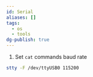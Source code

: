 ```yaml
---
id: Serial
aliases: []
tags:
  - os
  - tools
dg-publish: true
---
```

1. Set `cat` commands baud rate

```bash
stty -F /dev/ttyUSB0 115200

```
